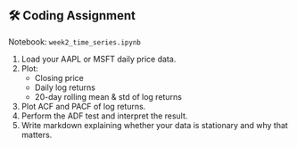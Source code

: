 ## 🛠️ Coding Assignment

Notebook: `week2_time_series.ipynb`

1. Load your AAPL or MSFT daily price data.
2. Plot:
   - Closing price
   - Daily log returns
   - 20-day rolling mean & std of log returns
3. Plot ACF and PACF of log returns.
4. Perform the ADF test and interpret the result.
5. Write markdown explaining whether your data is stationary and why that matters.
